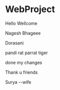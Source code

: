 # WebProject



Hello Wellcome


Nagesh 
Bhageee



Dorasani


pandi
rat
parrat
tiger


done my changes

Thank u friends


Surya --wife
